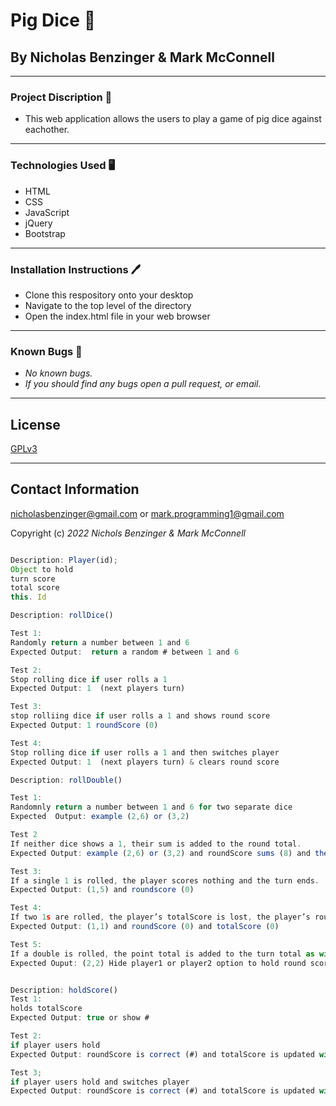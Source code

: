 # Pig Dice 👾

## By Nicholas Benzinger & Mark McConnell
_____________________________

### Project Discription 📖
  * This web application allows the users to play a game of pig dice against eachother. 
  
  _____________________________

### Technologies Used 🖥️

* HTML
* CSS
* JavaScript
* jQuery
* Bootstrap

_______________________________

### Installation Instructions 🖊️

* Clone this respository onto your desktop
* Navigate to the top level of the directory
* Open the index.html file in your web browser
________________________________

### Known Bugs 🐛

* _No known bugs._
* _If you should find any bugs open a pull request, or email._
__________________________________

## License

[GPLv3](https://www.gnu.org/licenses/gpl-3.0.en.html)
__________________________________

## Contact Information
nicholasbenzinger@gmail.com or mark.programming1@gmail.com

Copyright (c) _2022_ _Nichols Benzinger & Mark McConnell_

```javascript

Description: Player(id); 
Object to hold 
turn score
total score
this. Id

Description: rollDice()

Test 1:
Randomly return a number between 1 and 6
Expected Output:  return a random # between 1 and 6

Test 2:
Stop rolling dice if user rolls a 1
Expected Output: 1  (next players turn)

Test 3:
stop rolliing dice if user rolls a 1 and shows round score
Expected Output: 1 roundScore (0)

Test 4:
Stop rolling dice if user rolls a 1 and then switches player
Expected Output: 1  (next players turn) & clears round score

Description: rollDouble()

Test 1:
Randomnly return a number between 1 and 6 for two separate dice
Expected  Output: example (2,6) or (3,2)

Test 2
If neither dice shows a 1, their sum is added to the round total.
Expected Output: example (2,6) or (3,2) and roundScore sums (8) and then (13)

Test 3:
If a single 1 is rolled, the player scores nothing and the turn ends.
Expected Output: (1,5) and roundscore (0)

Test 4:
If two 1s are rolled, the player’s totalScore is lost, the player’s roundScore is lost and the turn ends.
Expected Output: (1,1) and roundScore (0) and totalScore (0)

Test 5:
If a double is rolled, the point total is added to the turn total as with any roll but the player is obligated to roll again (possible sub-variation of the two-dice game)
Expected Ouput: (2,2) Hide player1 or player2 option to hold round score 


Description: holdScore()
Test 1:
holds totalScore
Expected Output: true or show # 

Test 2:
if player users hold
Expected Output: roundScore is correct (#) and totalScore is updated with proper roundScore

Test 3;
if player users hold and switches player
Expected Output: roundScore is correct (#) and totalScore is updated with proper roundScore, and then switches to other player





```